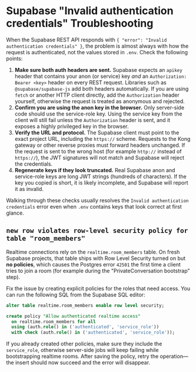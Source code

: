 # Supabase "Invalid authentication credentials" Troubleshooting

When the Supabase REST API responds with `{ "error": "Invalid authentication credentials" }`, the problem is almost
always with how the request is authenticated, not the values stored in `.env`. Check the following points:

1. **Make sure both auth headers are sent.** Supabase expects an `apikey` header that contains your anon (or service)
   key *and* an `Authorization: Bearer <key>` header on every REST request. Libraries such as `@supabase/supabase-js`
   add both headers automatically. If you are using `fetch` or another HTTP client directly, add the `Authorization`
   header yourself, otherwise the request is treated as anonymous and rejected.
2. **Confirm you are using the anon key in the browser.** Only server-side code should use the service-role key. Using
   the service key from the client will still fail unless the `Authorization` header is sent, and it exposes a highly
   privileged key in the browser.
3. **Verify the URL and protocol.** The Supabase client must point to the exact project URL, including the `https://`
   scheme. Requests to the Kong gateway or other reverse proxies must forward headers unchanged. If the request is sent
   to the wrong host (for example `http://` instead of `https://`), the JWT signatures will not match and Supabase will
   reject the credentials.
4. **Regenerate keys if they look truncated.** Real Supabase anon and service-role keys are long JWT strings (hundreds of
   characters). If the key you copied is short, it is likely incomplete, and Supabase will report it as invalid.

Walking through these checks usually resolves the `Invalid authentication credentials` error even when `.env` contains
keys that look correct at first glance.

## `new row violates row-level security policy for table "room_members"`

Realtime connections rely on the `realtime.room_members` table. On fresh Supabase
projects, that table ships with Row Level Security turned on but **no policies**,
which causes the Postgres error `42501` the first time a client tries to join a
room (for example during the "PrivateConversation bootstrap" step).

Fix the issue by creating explicit policies for the roles that need access. You
can run the following SQL from the Supabase SQL editor:

```sql
alter table realtime.room_members enable row level security;

create policy "Allow authenticated realtime access"
  on realtime.room_members for all
  using (auth.role() in ('authenticated', 'service_role'))
  with check (auth.role() in ('authenticated', 'service_role'));
```

If you already created other policies, make sure they include the
`service_role`, otherwise server-side jobs will keep failing while bootstrapping
realtime rooms. After saving the policy, retry the operation—the insert should
now succeed and the error will disappear.

